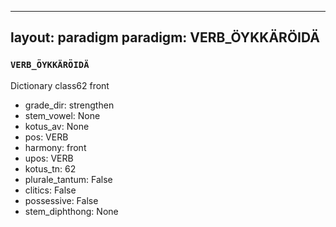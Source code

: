 
---
layout: paradigm
paradigm: VERB_ÖYKKÄRÖIDÄ
---
### ` VERB_ÖYKKÄRÖIDÄ `

Dictionary class62 front
* grade_dir: strengthen
* stem_vowel: None
* kotus_av: None
* pos: VERB
* harmony: front
* upos: VERB
* kotus_tn: 62
* plurale_tantum: False
* clitics: False
* possessive: False
* stem_diphthong: None
